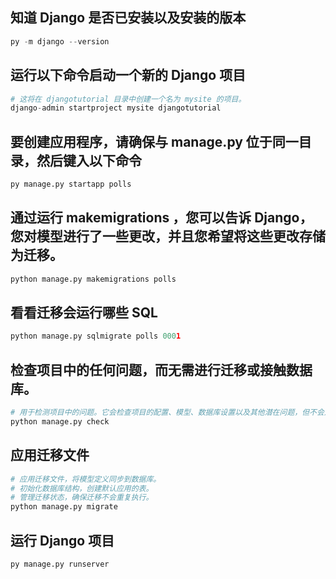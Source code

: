 ## 知道 Django 是否已安装以及安装的版本
```python
py -m django --version
```

## 运行以下命令启动一个新的 Django 项目
```python
# 这将在 djangotutorial 目录中创建一个名为 mysite 的项目。
django-admin startproject mysite djangotutorial
```

## 要创建应用程序，请确保与 manage.py 位于同一目录，然后键入以下命令
```python
py manage.py startapp polls
```

## 通过运行 makemigrations ，您可以告诉 Django，您对模型进行了一些更改，并且您希望将这些更改存储为迁移。
```python
python manage.py makemigrations polls
```

## 看看迁移会运行哪些 SQL
```python
python manage.py sqlmigrate polls 0001
```

## 检查项目中的任何问题，而无需进行迁移或接触数据库。
```python
# 用于检测项目中的问题。它会检查项目的配置、模型、数据库设置以及其他潜在问题，但不会对数据库进行任何操作。
python manage.py check
```

## 应用迁移文件
```python
# 应用迁移文件，将模型定义同步到数据库。
# 初始化数据库结构，创建默认应用的表。
# 管理迁移状态，确保迁移不会重复执行。
python manage.py migrate
```

## 运行 Django 项目
```python
py manage.py runserver
```